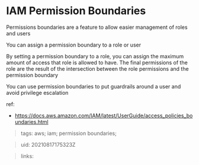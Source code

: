 # IAM Permission Boundaries

Permissions boundaries are a feature to allow easier management of roles and users

You can assign a permission boundary to a role or user

By setting a permission boundary to a role, you can assign the maximum amount of access that role is allowed to have.
The final permissions of the role are the result of the intersection between the role permissions and the permission boundary

You can use permission boundaries to put guardrails around a user and avoid privilege escalation 

ref:
- https://docs.aws.amazon.com/IAM/latest/UserGuide/access_policies_boundaries.html

> tags: aws; iam; permission boundaries;

> uid: 20210817175323Z

> links: 


